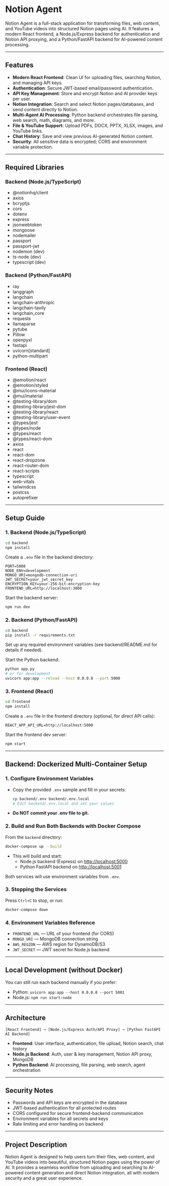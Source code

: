 # Notion Agent

Notion Agent is a full-stack application for transforming files, web content, and YouTube videos into structured Notion pages using AI. It features a modern React frontend, a Node.js/Express backend for authentication and Notion API proxying, and a Python/FastAPI backend for AI-powered content processing.

---

## Features
- **Modern React Frontend**: Clean UI for uploading files, searching Notion, and managing API keys.
- **Authentication**: Secure JWT-based email/password authentication.
- **API Key Management**: Store and encrypt Notion and AI provider keys per user.
- **Notion Integration**: Search and select Notion pages/databases, and send content directly to Notion.
- **Multi-Agent AI Processing**: Python backend orchestrates file parsing, web search, math, diagrams, and more.
- **File & YouTube Support**: Upload PDFs, DOCX, PPTX, XLSX, images, and YouTube links.
- **Chat History**: Save and view previous AI-generated Notion content.
- **Security**: All sensitive data is encrypted; CORS and environment variable protection.

---

## Required Libraries

### Backend (Node.js/TypeScript)
- @notionhq/client
- axios
- bcryptjs
- cors
- dotenv
- express
- jsonwebtoken
- mongoose
- nodemailer
- passport
- passport-jwt
- nodemon (dev)
- ts-node (dev)
- typescript (dev)

### Backend (Python/FastAPI)
- ray
- langgraph
- langchain
- langchain-anthropic
- langchain-tavily
- langchain_core
- requests
- llamaparse
- pytube
- Pillow
- openpyxl
- fastapi
- uvicorn[standard]
- python-multipart

### Frontend (React)
- @emotion/react
- @emotion/styled
- @mui/icons-material
- @mui/material
- @testing-library/dom
- @testing-library/jest-dom
- @testing-library/react
- @testing-library/user-event
- @types/jest
- @types/node
- @types/react
- @types/react-dom
- axios
- react
- react-dom
- react-dropzone
- react-router-dom
- react-scripts
- typescript
- web-vitals
- tailwindcss
- postcss
- autoprefixer

---

## Setup Guide

### 1. Backend (Node.js/TypeScript)

```bash
cd backend
npm install
```

Create a `.env` file in the backend directory:
```
PORT=5000
NODE_ENV=development
MONGO_URI=mongodb-connection-uri
JWT_SECRET=your_jwt_secret_key
ENCRYPTION_KEY=your-256-bit-encryption-key
FRONTEND_URL=http://localhost:3000
```

Start the backend server:
```bash
npm run dev
```

### 2. Backend (Python/FastAPI)

```bash
cd backend
pip install -r requirements.txt
```

Set up any required environment variables (see backend/README.md for details if needed).

Start the Python backend:
```bash
python app.py
# or for development
uvicorn app:app --reload --host 0.0.0.0 --port 5000
```

### 3. Frontend (React)

```bash
cd frontend
npm install
```

Create a `.env` file in the frontend directory (optional, for direct API calls):
```
REACT_APP_API_URL=http://localhost:5000
```

Start the frontend dev server:
```bash
npm start
```

---

## Backend: Dockerized Multi-Container Setup

### 1. Configure Environment Variables

- Copy the provided `.env` sample and fill in your secrets:
  ```sh
  cp backend/.env backend/.env.local
  # Edit backend/.env.local and set your values
  ```
- **Do NOT commit your .env file to git.**

### 2. Build and Run Both Backends with Docker Compose

From the `backend` directory:
```sh
docker-compose up --build
```
- This will build and start:
  - Node.js backend (Express) on [http://localhost:5000](http://localhost:5000)
  - Python FastAPI backend on [http://localhost:5001](http://localhost:5001)

Both services will use environment variables from `.env`.

### 3. Stopping the Services

Press `Ctrl+C` to stop, or run:
```sh
docker-compose down
```

### 4. Environment Variables Reference

- `FRONTEND_URL` — URL of your frontend (for CORS)
- `MONGO_URI` — MongoDB connection string
- `AWS_REGION` — AWS region for DynamoDB/S3
- `JWT_SECRET` — JWT secret for Node.js backend

---

## Local Development (without Docker)

You can still run each backend manually if you prefer:
- Python: `uvicorn app:app --host 0.0.0.0 --port 5001`
- Node.js: `npm run start:node`

---

## Architecture

```
[React Frontend] → [Node.js/Express Auth/API Proxy] → [Python FastAPI AI Backend]
```
- **Frontend**: User interface, authentication, file upload, Notion search, chat history
- **Node.js Backend**: Auth, user & key management, Notion API proxy, MongoDB
- **Python Backend**: AI processing, file parsing, web search, agent orchestration

---

## Security Notes
- Passwords and API keys are encrypted in the database
- JWT-based authentication for all protected routes
- CORS configured for secure frontend-backend communication
- Environment variables for all secrets and keys
- Rate limiting and error handling on backend

---

## Project Description

Notion Agent is designed to help users turn their files, web content, and YouTube videos into beautiful, structured Notion pages using the power of AI. It provides a seamless workflow from uploading and searching to AI-powered content generation and direct Notion integration, all with modern security and a great user experience.
